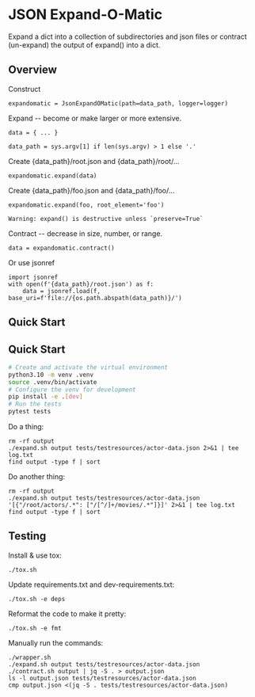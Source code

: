 # JSON Expand-O-Matic

Expand a dict into a collection of subdirectories and json files or contract (un-expand) the output of expand() into a dict.

## Overview

Construct

    expandomatic = JsonExpandOMatic(path=data_path, logger=logger)

Expand -- become or make larger or more extensive.

    data = { ... }

    data_path = sys.argv[1] if len(sys.argv) > 1 else '.'

Create {data_path}/root.json and {data_path}/root/...

    expandomatic.expand(data)

Create {data_path}/foo.json and {data_path}/foo/...

    expandomatic.expand(foo, root_element='foo')

    Warning: expand() is destructive unless `preserve=True`

Contract -- decrease in size, number, or range.

    data = expandomatic.contract()

Or use jsonref

    import jsonref
    with open(f'{data_path}/root.json') as f:
        data = jsonref.load(f, base_uri=f'file://{os.path.abspath(data_path)}/')

## Quick Start

## Quick Start

```bash
# Create and activate the virtual environment
python3.10 -m venv .venv
source .venv/bin/activate
# Configure the venv for development
pip install -e .[dev]
# Run the tests
pytest tests
```


Do a thing:

    rm -rf output
    ./expand.sh output tests/testresources/actor-data.json 2>&1 | tee log.txt
    find output -type f | sort

Do another thing:

    rm -rf output
    ./expand.sh output tests/testresources/actor-data.json '[{"/root/actors/.*": ["/[^/]+/movies/.*"]}]' 2>&1 | tee log.txt
    find output -type f | sort

## Testing

Install & use tox:

    ./tox.sh

Update requirements.txt and dev-requirements.txt:

    ./tox.sh -e deps

Reformat the code to make it pretty:

    ./tox.sh -e fmt

Manually run the commands:

    ./wrapper.sh
    ./expand.sh output tests/testresources/actor-data.json
    ./contract.sh output | jq -S . > output.json
    ls -l output.json tests/testresources/actor-data.json
    cmp output.json <(jq -S . tests/testresources/actor-data.json)
